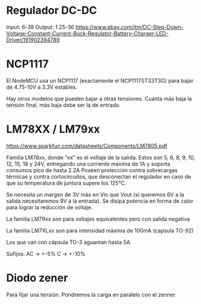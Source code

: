 # Regulador DC-DC
Input: 6-38
Output: 1.25-36
https://www.ebay.com/itm/DC-Step-Down-Voltage-Constant-Current-Buck-Regulator-Battery-Charger-LED-Driver/191902394789

# NCP1117
El NodeMCU usa un NCP1117 (exactamente el NCP1117ST33T3G) para bajar de 4.75-10V a 3.3V estables.

Hay otros modelos que pueden bajar a otras tensiones. Cuanta más baja la tensión final, más baja debe ser la de entrada.


# LM78XX / LM79xx
https://www.sparkfun.com/datasheets/Components/LM7805.pdf

Familia LM78xx, donde “xx” es el voltaje de la salida. Estos son 5, 6, 8, 9, 10, 12, 15, 18 y 24V, entregando una corriente máxima de 1A y soporta consumos pico de hasta 2.2A
Poseen protección contra sobrecargas térmicas y contra cortocircuitos, que desconectan el regulador en caso de que su temperatura de juntura supere los 125°C.

Se necesita un margen de 3V más en Vin que Vout (si queremos 6V a la salida necesitaremos 9V a la entrada).
Se disipa potencia en forma de calor para lograr la reducción de voltaje.

La familia LM79xx son para voltajes equivalentes pero con salida negativa

La familia LM7XLxx son para intensidad máxima de 100mA (capsula TO-92)

Los que van con cápsula TO-3 aguantan hasta 5A

Sufijos:
AC -> +-5%
C -> +-10%

# Diodo zener
Para fijar una tensión.
Pondremos la carga en paralelo con el zenner.
